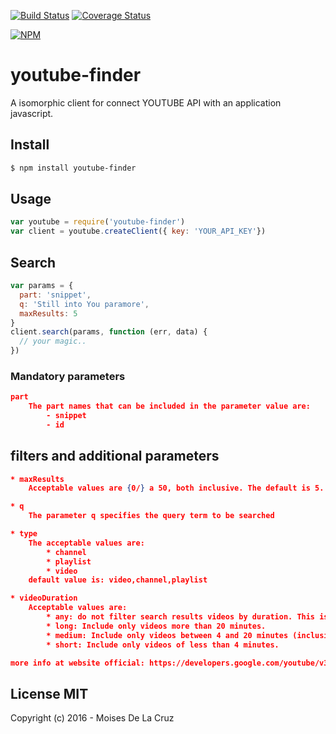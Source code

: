 [![Build Status](https://travis-ci.org/moisesdelacruz/youtube-finder.svg?branch=master)](https://travis-ci.org/moisesdelacruz/youtube-finder) [![Coverage Status](https://coveralls.io/repos/github/moisesdelacruz/youtube-finder/badge.svg?branch=master)](https://coveralls.io/github/moisesdelacruz/youtube-finder?branch=master)

[![NPM](https://nodei.co/npm/youtube-finder.png?downloads=true&stars=true)](https://nodei.co/npm/youtube-finder/)

# youtube-finder

A isomorphic client for connect YOUTUBE API with an application javascript.

## Install
```sh
$ npm install youtube-finder
```

## Usage
``` js
var youtube = require('youtube-finder')
var client = youtube.createClient({ key: 'YOUR_API_KEY'})
```

## Search
``` js
var params = {
  part: 'snippet',
  q: 'Still into You paramore',
  maxResults: 5
}
client.search(params, function (err, data) {
  // your magic..
})
```

### Mandatory parameters
``` json
part
    The part names that can be included in the parameter value are:
        - snippet
        - id
```
## filters and additional parameters

``` json
* maxResults
    Acceptable values are {0/} a 50, both inclusive. The default is 5.

* q
    The parameter q specifies the query term to be searched

* type
    The acceptable values are:
        * channel
        * playlist
        * video
    default value is: video,channel,playlist

* videoDuration
    Acceptable values are:
        * any: do not filter search results videos by duration. This is the default value.
        * long: Include only videos more than 20 minutes.
        * medium: Include only videos between 4 and 20 minutes (inclusive) in length.
        * short: Include only videos of less than 4 minutes.

more info at website official: https://developers.google.com/youtube/v3/docs/search/list#parmetros
```

## License MIT

Copyright (c) 2016 - Moises De La Cruz
